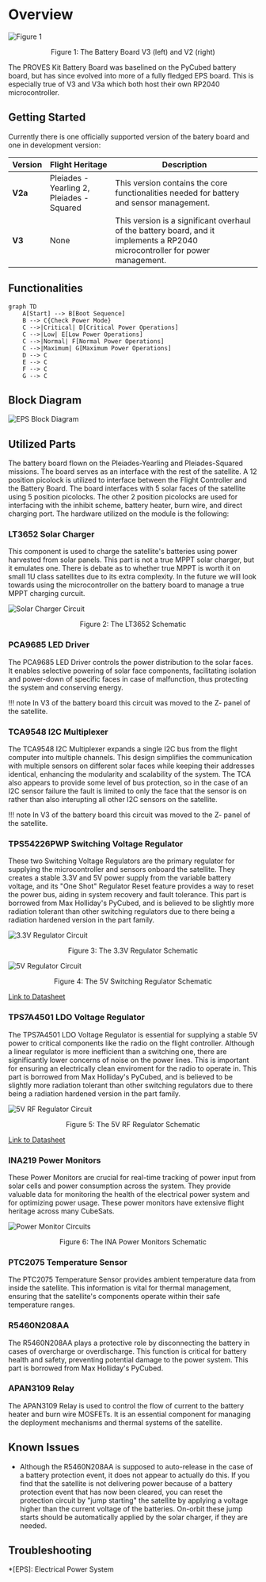 # Overview
![Figure 1](images/battery_3_and_a.jpg)
<p align="center">Figure 1: The Battery Board V3 (left) and V2 (right)</p>

The PROVES Kit Battery Board was baselined on the PyCubed battery board, but has since evolved into more of a fully fledged EPS board. This is especially true of V3 and V3a which both host their own RP2040 microcontroller.  
## Getting Started
Currently there is one officially supported version of the batery board and one in development version: 

| Version |Flight Heritage| Description |
|---------|---------------|--------------------|
| **V2a** | Pleiades - Yearling 2, Pleiades - Squared | This version contains the core functionalities needed for battery and sensor management. |
| **V3**  | None| This version is a significant overhaul of the battery board, and it implements a RP2040 microcontroller for power management. |
 
## Functionalities

```mermaid
graph TD
    A[Start] --> B[Boot Sequence]
    B --> C{Check Power Mode}
    C -->|Critical| D[Critical Power Operations]
    C -->|Low| E[Low Power Operations]
    C -->|Normal| F[Normal Power Operations]
    C -->|Maximum| G[Maximum Power Operations]
    D --> C
    E --> C
    F --> C
    G --> C
```

## Block Diagram
![EPS Block Diagram](images/eps_block.png)

## Utilized Parts
The battery board flown on the Pleiades-Yearling and Pleiades-Squared missions. The board serves as an interface with the rest of the satellite. A 12 position picolock is utilized to interface between the Flight Controller and the Battery Board. The board interfaces with 5 solar faces of the satellite using 5 position picolocks. The other 2 position picolocks are used for interfacing with the inhibit scheme, battery heater, burn wire, and direct charging port. The hardware utilized on the module is the following:

### LT3652 Solar Charger 
This component is used to charge the satellite's batteries using power harvested from solar panels. This part is not a true MPPT solar charger, but it emulates one. There is debate as to whether true MPPT is worth it on small 1U class satellites due to its extra complexity. In the future we will look towards using the microcontroller on the battery board to manage a true MPPT charging curcuit. 

![Solar Charger Circuit](images/solar_charge_circuit.png)
<p align="center">Figure 2: The LT3652 Schematic</p>

### PCA9685 LED Driver
The PCA9685 LED Driver controls the power distribution to the solar faces. It enables selective powering of solar face components, facilitating isolation and power-down of specific faces in case of malfunction, thus protecting the system and conserving energy.

!!! note
    In V3 of the battery board this circuit was moved to the Z- panel of the satellite.

### TCA9548 I2C Multiplexer
The TCA9548 I2C Multiplexer expands a single I2C bus from the flight computer into multiple channels. This design simplifies the communication with multiple sensors on different solar faces while keeping their addresses identical, enhancing the modularity and scalability of the system. The TCA also appears to provide some level of bus protection, so in the case of an I2C sensor failure the fault is limited to only the face that the sensor is on rather than also interupting all other I2C sensors on the satellite. 

!!! note
    In V3 of the battery board this circuit was moved to the Z- panel of the satellite.

### TPS54226PWP Switching Voltage Regulator
These two Switching Voltage Regulators are the primary regulator for supplying the microcontroller and sensors onboard the satellite. They creates a stable 3.3V and 5V power supply from the variable battery voltage, and its "One Shot" Regulator Reset feature provides a way to reset the power bus, aiding in system recovery and fault tolerance. This part is borrowed from Max Holliday's PyCubed, and is believed to be slightly more radiation tolerant than other switching regulators due to there being a radiation hardened version in the part family. 

![3.3V Regulator Circuit](images/3v3_reg.png)
<p align="center">Figure 3: The 3.3V Regulator Schematic</p>

![5V Regulator Circuit](images/5V_reg.png)
<p align="center">Figure 4: The 5V Switching Regulator Schematic</p>

[Link to Datasheet](https://www.ti.com/lit/ds/symlink/tps54226.pdf?ts=1721422838875&ref_url=https%253A%252F%252Fwww.google.com%252F)

### TPS7A4501 LDO Voltage Regulator
The TPS7A4501 LDO Voltage Regulator is essential for supplying a stable 5V power to critical components like the radio on the flight controller. Although a linear regulator is more inefficient than a switching one, there are significantly lower concerns of noise on the power lines. This is important for ensuring an electrically clean enviroment for the radio to operate in. This part is borrowed from Max Holliday's PyCubed, and is believed to be slightly more radiation tolerant than other switching regulators due to there being a radiation hardened version in the part family. 

![5V RF Regulator Circuit](images/5V_VRF.png)
<p align="center">Figure 5: The 5V RF Regulator Schematic</p>

[Link to Datasheet](https://www.ti.com/lit/ds/symlink/tps7a45.pdf?HQS=dis-mous-null-mousermode-dsf-pf-null-wwe&ts=1721422924204&ref_url=https%253A%252F%252Fwww.ti.com%252Fgeneral%252Fdocs%252Fsuppproductinfo.tsp%253FdistId%253D26%2526gotoUrl%253Dhttps%253A%252F%252Fwww.ti.com%252Flit%252Fgpn%252Ftps7a45)

### INA219 Power Monitors
These Power Monitors are crucial for real-time tracking of power input from solar cells and power consumption across the system. They provide valuable data for monitoring the health of the electrical power system and for optimizing power usage. These power monitors have extensive flight heritage across many CubeSats. 

![Power Monitor Circuits](images/power_monitors.png)
<p align="center">Figure 6: The INA Power Monitors Schematic</p>

### PTC2075 Temperature Sensor
The PTC2075 Temperature Sensor provides ambient temperature data from inside the satellite. This information is vital for thermal management, ensuring that the satellite's components operate within their safe temperature ranges.

### R5460N208AA
The R5460N208AA plays a protective role by disconnecting the battery in cases of overcharge or overdischarge. This function is critical for battery health and safety, preventing potential damage to the power system. This part is borrowed from Max Holliday's PyCubed. 

### APAN3109 Relay
The APAN3109 Relay is used to control the flow of current to the battery heater and burn wire MOSFETs. It is an essential component for managing the deployment mechanisms and thermal systems of the satellite.


## Known Issues
- Although the R5460N208AA is supposed to auto-release in the case of a battery protection event, it does not appear to actually do this. If you find that the satellite is not delivering power because of a battery protection event that has now been cleared, you can reset the protection circuit by "jump starting" the satellite by applying a voltage higher than the current voltage of the batteries. On-orbit these jump starts should be automatically applied by the solar charger, if they are needed. 

## Troubleshooting


*[EPS]: Electrical Power System